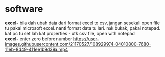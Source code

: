 # software


**excel-** bila dah ubah data dari format excel to csv, jangan sesekali open file tu pakai microsoft excel. nanti format data tu lari. nak bukak, pakai notepad. kat pc tu set lah kat properties - utk csv file, open with notepad<br>
**excel-** enter zero before number  https://user-images.githubusercontent.com/21170527/108929974-04010800-7680-11eb-8d49-411ee1b9d39a.mp4
